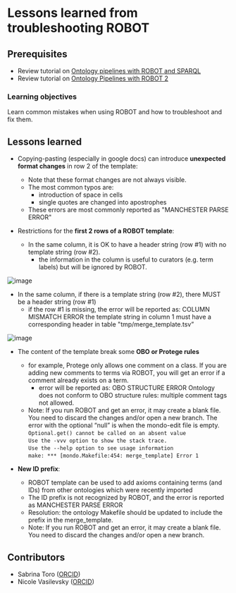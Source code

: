 # Lessons learned from troubleshooting ROBOT

## Prerequisites
- Review tutorial on [Ontology pipelines with ROBOT and SPARQL](https://oboacademy.github.io/obook/lesson/ontology_pipelines/)
- Review tutorial on [Ontology Pipelines with ROBOT 2](https://oboacademy.github.io/obook/lesson/ontology_pipelines/)

### Learning objectives
Learn common mistakes when using ROBOT and how to troubleshoot and fix them.

## Lessons learned
- Copying-pasting (especially in google docs) can introduce **unexpected format changes** in row 2 of the template: 
  - Note that these format changes are not always visible. 
  - The most common typos are:
    - introduction of space in cells 
    - single quotes are changed into apostrophes
  - These errors are most commonly reported as "MANCHESTER PARSE ERROR"

- Restrictions for the **first 2 rows of a ROBOT template**: 
  - In the same column, it is OK to have a header string (row #1) with no template string (row #2).
    - the information in the column is useful to curators (e.g. term labels) but will be ignored by ROBOT. 

![image](https://user-images.githubusercontent.com/6722114/146070142-783046bb-bf39-49fb-8df8-a6ba1ae58889.png)

  - In the same column, if there is a template string (row #2), there MUST be a header string (row #1) 
    - if the row #1 is missing, the error will be reported as: COLUMN MISMATCH ERROR the template string in column 1 must have a corresponding header in table "tmp/merge_template.tsv” 

![image](https://user-images.githubusercontent.com/6722114/146069799-3beb5e51-28d0-41d1-88c4-f5953fe5c2b2.png)


- The content of the template break some **OBO or Protege rules**
  - for example, Protege only allows one comment on a class. If you are adding new comments to terms via ROBOT, you will get an error if a comment already exists on a term.
    - error will be reported as: OBO STRUCTURE ERROR Ontology does not conform to OBO structure rules: multiple comment tags not allowed. 
  - Note: If you run ROBOT and get an error, it may create a blank file. You need to discard the changes and/or open a new branch. The error with the optional “null” is when the mondo-edit file is empty.  
`Optional.get() cannot be called on an absent value`  
`Use the -vvv option to show the stack trace.`   
`Use the --help option to see usage information`     
`make: *** [mondo.Makefile:454: merge_template] Error 1`    

- **New ID prefix**: 
  - ROBOT template can be used to add axioms containing terms (and IDs) from other ontologies which were recently imported
  - The ID prefix is not recognized by ROBOT, and the error is reported as MANCHESTER PARSE ERROR
  - Resolution: the ontology Makefile should be updated to include the prefix in the merge_template. 
  - Note: If you run ROBOT and get an error, it may create a blank file. You need to discard the changes and/or open a new branch. 


## Contributors
- Sabrina Toro ([ORCID](https://orcid.org/0000-0002-4142-7153))
- Nicole Vasilevsky ([ORCID](https://orcid.org/0000-0001-5208-3432))
